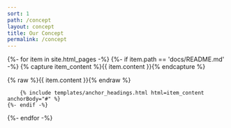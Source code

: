 ```yaml
---
sort: 1
path: /concept
layout: concept
title: Our Concept
permalink: /concept
---
```


{%- for item in site.html_pages -%}
	{%- if item.path == 'docs/README.md' -%}
		{% capture item_content %}{{ item.content }}{% endcapture %}

{% raw %}{{ item.content }}{% endraw %}

		{% include templates/anchor_headings.html html=item_content anchorBody="#" %}
	{%- endif -%}
{%- endfor -%}
